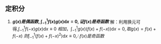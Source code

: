## 定积分
1. **$g(x)是偶函数,\int_{-1}^{1}  f(x)g(x)\mathrm{d}x\equiv 0,证f(x)是奇函数$**
解：利用换元可得,$\int_{-1}^{1}f(-x)g(x)  \mathrm{d}x\equiv 0$
$相加，\int_{-1}^{1}g(x)(f(x)+f(-x))  \mathrm{d}x=0,取g(x)=f(x)+f(-x)$
$则\int_{-1}^{1}(f(x)+f(-x)^{2})  \mathrm{d}x\equiv 0,\therefore f(x)是奇函数$